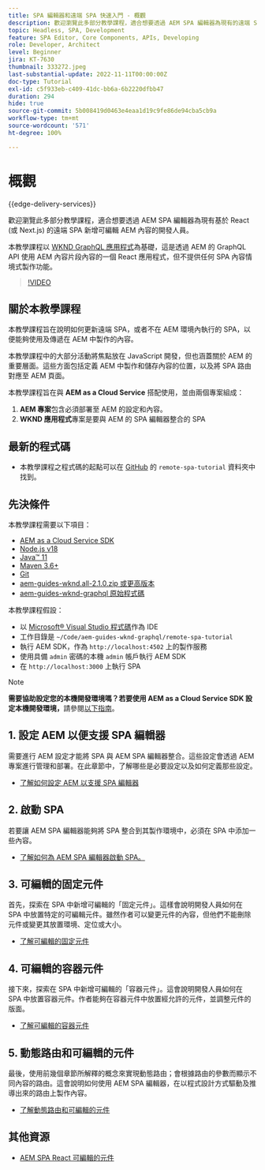 ```yaml
---
title: SPA 編輯器和遠端 SPA 快速入門 - 概觀
description: 歡迎瀏覽此多部分教學課程，適合想要透過 AEM SPA 編輯器為現有的遠端 SPA 新增可編輯 AEM 內容的開發人員。
topic: Headless, SPA, Development
feature: SPA Editor, Core Components, APIs, Developing
role: Developer, Architect
level: Beginner
jira: KT-7630
thumbnail: 333272.jpeg
last-substantial-update: 2022-11-11T00:00:00Z
doc-type: Tutorial
exl-id: c5f933eb-c409-41dc-bb6a-6b2220dfbb47
duration: 294
hide: true
source-git-commit: 5b008419d0463e4eaa1d19c9fe86de94cba5cb9a
workflow-type: tm+mt
source-wordcount: '571'
ht-degree: 100%

---
```


# 概觀

{{edge-delivery-services}}

歡迎瀏覽此多部分教學課程，適合想要透過 AEM SPA 編輯器為現有基於 React (或 Next.js) 的遠端 SPA 新增可編輯 AEM 內容的開發人員。

本教學課程以 [WKND GraphQL 應用程式](https://experienceleague.adobe.com/docs/experience-manager-learn/getting-started-with-aem-headless/graphql/overview.html?lang=zh-Hant)為基礎，這是透過 AEM 的 GraphQL API 使用 AEM 內容片段內容的一個 React 應用程式，但不提供任何 SPA 內容情境式製作功能。

>[!VIDEO](https://video.tv.adobe.com/v/333272?quality=12&learn=on)

## 關於本教學課程

本教學課程旨在說明如何更新遠端 SPA，或者不在 AEM 環境內執行的 SPA，以便能夠使用及傳遞在 AEM 中製作的內容。

本教學課程中的大部分活動將焦點放在 JavaScript 開發，但也涵蓋關於 AEM 的重要層面。這些方面包括定義 AEM 中製作和儲存內容的位置，以及將 SPA 路由對應至 AEM 頁面。

本教學課程旨在與 **AEM as a Cloud Service** 搭配使用，並由兩個專案組成：

1. __AEM 專案__&#x200B;包含必須部署至 AEM 的設定和內容。
1. __WKND 應用程式__&#x200B;專案是要與 AEM 的 SPA 編輯器整合的 SPA

## 最新的程式碼

+ 本教學課程之程式碼的起點可以在 [GitHub](https://github.com/adobe/aem-guides-wknd-graphql/tree/main/remote-spa-tutorial) 的 `remote-spa-tutorial` 資料夾中找到。

## 先決條件

本教學課程需要以下項目：

+ [AEM as a Cloud Service SDK](https://experienceleague.adobe.com/docs/experience-manager-learn/cloud-service/local-development-environment-set-up/aem-runtime.html?lang=zh-Hant)
+ [Node.js v18](https://nodejs.org/en/)
+ [Java™ 11](https://downloads.experiencecloud.adobe.com/content/software-distribution/en/general.html)
+ [Maven 3.6+](https://maven.apache.org/)
+ [Git](https://git-scm.com/downloads)
+ [aem-guides-wknd.all-2.1.0.zip 或更高版本](https://github.com/adobe/aem-guides-wknd/releases)
+ [aem-guides-wknd-graphql 原始程式碼](https://github.com/adobe/aem-guides-wknd-graphql/tree/main)

本教學課程假設：

+ 以 [Microsoft® Visual Studio 程式碼](https://visualstudio.microsoft.com/)作為 IDE
+ 工作目錄是 `~/Code/aem-guides-wknd-graphql/remote-spa-tutorial`
+ 執行 AEM SDK，作為 `http://localhost:4502` 上的製作服務
+ 使用具備 `admin` 密碼的本機 `admin` 帳戶執行 AEM SDK
+ 在 `http://localhost:3000` 上執行 SPA

>[!NOTE]
>
> **需要協助設定您的本機開發環境嗎？若要使用 AEM as a Cloud Service SDK 設定本機開發環境，**&#x200B;請參閱[以下指南](https://experienceleague.adobe.com/docs/experience-manager-learn/cloud-service/local-development-environment-set-up/overview.html?lang=zh-Hant)。

## &#x200B;1. 設定 AEM 以便支援 SPA 編輯器

需要進行 AEM 設定才能將 SPA 與 AEM SPA 編輯器整合。這些設定會透過 AEM 專案進行管理和部署。在此章節中，了解哪些是必要設定以及如何定義那些設定。

+ [了解如何設定 AEM 以支援 SPA 編輯器](./aem-configure.md)

## &#x200B;2. 啟動 SPA

若要讓 AEM SPA 編輯器能夠將 SPA 整合到其製作環境中，必須在 SPA 中添加一些內容。

+ [了解如何為 AEM SPA 編輯器啟動 SPA。](./spa-bootstrap.md)

## &#x200B;3. 可編輯的固定元件

首先，探索在 SPA 中新增可編輯的「固定元件」。這樣會說明開發人員如何在 SPA 中放置特定的可編輯元件。雖然作者可以變更元件的內容，但他們不能刪除元件或變更其放置環境、定位或大小。

+ [了解可編輯的固定元件](./spa-fixed-component.md)

## &#x200B;4. 可編輯的容器元件

接下來，探索在 SPA 中新增可編輯的「容器元件」。這會說明開發人員如何在 SPA 中放置容器元件。作者能夠在容器元件中放置經允許的元件，並調整元件的版面。

+ [了解可編輯的容器元件](./spa-container-component.md)

## &#x200B;5. 動態路由和可編輯的元件

最後，使用前幾個章節所解釋的概念來實現動態路由；會根據路由的參數而顯示不同內容的路由。這會說明如何使用 AEM SPA 編輯器，在以程式設計方式驅動及推導出來的路由上製作內容。

+ [了解動態路由和可編輯的元件](./spa-dynamic-routes.md)

## 其他資源

+ [AEM SPA React 可編輯的元件](https://www.npmjs.com/package/@adobe/aem-react-editable-components)
